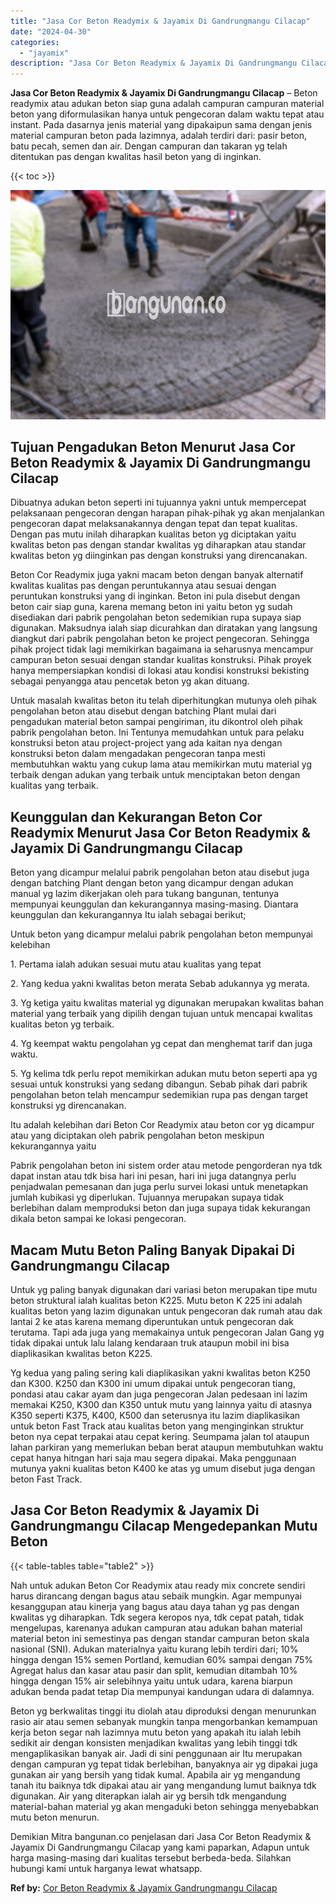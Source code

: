 ```yaml
---
title: "Jasa Cor Beton Readymix & Jayamix Di Gandrungmangu Cilacap"
date: "2024-04-30"
categories: 
  - "jayamix"
description: "Jasa Cor Beton Readymix & Jayamix Di Gandrungmangu Cilacap. Demikian Mitra bangunan.co penjelasan dari Jasa Cor Beton Readymix & Jayamix Di Gandrungmangu Cil..."
---
```


**Jasa Cor Beton Readymix & Jayamix Di Gandrungmangu Cilacap** – Beton readymix atau adukan beton siap guna adalah campuran campuran material beton yang diformulasikan hanya untuk pengecoran dalam waktu tepat atau instant. Pada dasarnya jenis material yang dipakaipun sama dengan jenis material campuran beton pada lazimnya, adalah terdiri dari: pasir beton, batu pecah, semen dan air. Dengan campuran dan takaran yg telah ditentukan pas dengan kwalitas hasil beton yang di inginkan.

{{< toc >}}

![Jasa Cor Beton Readymix & Jayamix Di Gandrungmangu Cilacap](/images/jasa-cor-readymix-55.png)

## Tujuan Pengadukan Beton Menurut Jasa Cor Beton Readymix & Jayamix Di Gandrungmangu Cilacap

Dibuatnya adukan beton seperti ini tujuannya yakni untuk mempercepat pelaksanaan pengecoran dengan harapan pihak-pihak yg akan menjalankan pengecoran dapat melaksanakannya dengan tepat dan tepat kualitas. Dengan pas mutu inilah diharapkan kualitas beton yg diciptakan yaitu kwalitas beton pas dengan standar kwalitas yg diharapkan atau standar kwalitas beton yg diinginkan pas dengan konstruksi yang direncanakan.

Beton Cor Readymix juga yakni macam beton dengan banyak alternatif kwalitas kualitas pas dengan peruntukannya atau sesuai dengan peruntukan konstruksi yang di inginkan. Beton ini pula disebut dengan beton cair siap guna, karena memang beton ini yaitu beton yg sudah disediakan dari pabrik pengolahan beton sedemikian rupa supaya siap digunakan. Maksudnya ialah siap dicurahkan dan diratakan yang langsung diangkut dari pabrik pengolahan beton ke project pengecoran. Sehingga pihak project tidak lagi memikirkan bagaimana ia seharusnya mencampur campuran beton sesuai dengan standar kualitas konstruksi. Pihak proyek hanya mempersiapkan kondisi di lokasi atau kondisi konstruksi bekisting sebagai penyangga atau pencetak beton yg akan dituang.

Untuk masalah kwalitas beton itu telah diperhitungkan mutunya oleh pihak pengolahan beton atau disebut dengan batching Plant mulai dari pengadukan material beton sampai pengiriman, itu dikontrol oleh pihak pabrik pengolahan beton. Ini Tentunya memudahkan untuk para pelaku konstruksi beton atau project-project yang ada kaitan nya dengan konstruksi beton dalam mengadakan pengecoran tanpa mesti membutuhkan waktu yang cukup lama atau memikirkan mutu material yg terbaik dengan adukan yang terbaik untuk menciptakan beton dengan kualitas yang terbaik.

## Keunggulan dan Kekurangan Beton Cor Readymix Menurut Jasa Cor Beton Readymix & Jayamix Di Gandrungmangu Cilacap

Beton yang dicampur melalui pabrik pengolahan beton atau disebut juga dengan batching Plant dengan beton yang dicampur dengan adukan manual yg lazim dikerjakan oleh para tukang bangunan, tentunya mempunyai keunggulan dan kekurangannya masing-masing. Diantara keunggulan dan kekurangannya Itu ialah sebagai berikut;

Untuk beton yang dicampur melalui pabrik pengolahan beton mempunyai kelebihan

1\. Pertama ialah adukan sesuai mutu atau kualitas yang tepat

2\. Yang kedua yakni kwalitas beton merata Sebab adukannya yg merata.

3\. Yg ketiga yaitu kwalitas material yg digunakan merupakan kwalitas bahan material yang terbaik yang dipilih dengan tujuan untuk mencapai kwalitas kualitas beton yg terbaik.

4\. Yg keempat waktu pengolahan yg cepat dan menghemat tarif dan juga waktu.

5\. Yg kelima tdk perlu repot memikirkan adukan mutu beton seperti apa yg sesuai untuk konstruksi yang sedang dibangun. Sebab pihak dari pabrik pengolahan beton telah mencampur sedemikian rupa pas dengan target konstruksi yg direncanakan.

Itu adalah kelebihan dari Beton Cor Readymix atau beton cor yg dicampur atau yang diciptakan oleh pabrik pengolahan beton meskipun kekurangannya yaitu

Pabrik pengolahan beton ini sistem order atau metode pengorderan nya tdk dapat instan atau tdk bisa hari ini pesan, hari ini juga datangnya perlu penjadwalan pemesanan dan juga perlu survei lokasi untuk menetapkan jumlah kubikasi yg diperlukan. Tujuannya merupakan supaya tidak berlebihan dalam memproduksi beton dan juga supaya tidak kekurangan dikala beton sampai ke lokasi pengecoran.

## Macam Mutu Beton Paling Banyak Dipakai Di Gandrungmangu Cilacap

Untuk yg paling banyak digunakan dari variasi beton merupakan tipe mutu beton struktural ialah kualitas beton K225. Mutu beton K 225 ini adalah kualitas beton yang lazim digunakan untuk pengecoran dak rumah atau dak lantai 2 ke atas karena memang diperuntukan untuk pengecoran dak terutama. Tapi ada juga yang memakainya untuk pengecoran Jalan Gang yg tidak dipakai untuk lalu lalang kendaraan truk ataupun mobil ini bisa diaplikasikan kwalitas beton K225.

Yg kedua yang paling sering kali diaplikasikan yakni kwalitas beton K250 dan K300. K250 dan K300 ini umum dipakai untuk pengecoran tiang, pondasi atau cakar ayam dan juga pengecoran Jalan pedesaan ini lazim memakai K250, K300 dan K350 untuk mutu yang lainnya yaitu di atasnya K350 seperti K375, K400, K500 dan seterusnya itu lazim diaplikasikan untuk beton Fast Track atau kualitas beton yang menginginkan struktur beton nya cepat terpakai atau cepat kering. Seumpama jalan tol ataupun lahan parkiran yang memerlukan beban berat ataupun membutuhkan waktu cepat hanya hitngan hari saja mau segera dipakai. Maka penggunaan mutunya yakni kualitas beton K400 ke atas yg umum disebut juga dengan beton Fast Track.

## Jasa Cor Beton Readymix & Jayamix Di Gandrungmangu Cilacap Mengedepankan Mutu Beton

{{< table-tables table="table2" >}}

Nah untuk adukan Beton Cor Readymix atau ready mix concrete sendiri harus dirancang dengan bagus atau sebaik mungkin. Agar mempunyai kesanggupan atau kinerja yang bagus atau daya tahan yg pas dengan kwalitas yg diharapkan. Tdk segera keropos nya, tdk cepat patah, tidak mengelupas, karenanya adukan campuran atau adukan bahan material material beton ini semestinya pas dengan standar campuran beton skala nasional (SNI). Adukan materialnya yaitu kurang lebih terdiri dari; 10% hingga dengan 15% semen Portland, kemudian 60% sampai dengan 75% Agregat halus dan kasar atau pasir dan split, kemudian ditambah 10% hingga dengan 15% air selebihnya yaitu untuk udara, karena biarpun adukan benda padat tetap Dia mempunyai kandungan udara di dalamnya.

Beton yg berkwalitas tinggi itu diolah atau diproduksi dengan menurunkan rasio air atau semen sebanyak mungkin tanpa mengorbankan kemampuan kerja beton segar nah lazimnya mutu beton yang apakah itu ialah lebih sedikit air dengan konsisten menjadikan kwalitas yang lebih tinggi tdk mengaplikasikan banyak air. Jadi di sini penggunaan air Itu merupakan dengan campuran yg tepat tidak berlebihan, banyaknya air yg dipakai juga gunakan air yang bersih yang tidak kumal. Apabila air yg mengandung tanah itu baiknya tdk dipakai atau air yang mengandung lumut baiknya tdk digunakan. Air yang diterapkan ialah air yg bersih tdk mengandung material-bahan material yg akan mengaduki beton sehingga menyebabkan mutu beton menurun.

Demikian Mitra bangunan.co penjelasan dari Jasa Cor Beton Readymix & Jayamix Di Gandrungmangu Cilacap yang kami paparkan, Adapun untuk harga masing-masing dari kualitas tersebut berbeda-beda. Silahkan hubungi kami untuk harganya lewat whatsapp.

**Ref by:** [Cor Beton Readymix & Jayamix Gandrungmangu Cilacap](https://id.wikipedia.org/wiki/Cor)
